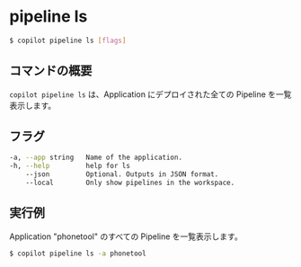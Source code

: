 # pipeline ls
```bash
$ copilot pipeline ls [flags]
```

## コマンドの概要
`copilot pipeline ls` は、Application にデプロイされた全ての Pipeline を一覧表示します。

## フラグ
```bash
-a, --app string   Name of the application.
-h, --help         help for ls
    --json         Optional. Outputs in JSON format.
    --local        Only show pipelines in the workspace.
```

## 実行例
Application "phonetool" のすべての Pipeline を一覧表示します。

```bash
$ copilot pipeline ls -a phonetool
```
